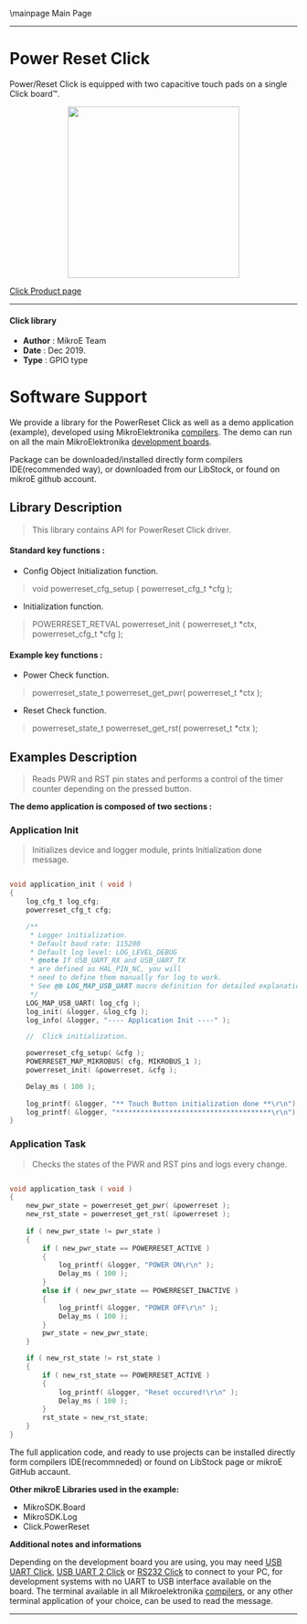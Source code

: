 \mainpage Main Page
 
 

---
# Power Reset Click

Power/Reset Click is equipped with two capacitive touch pads on a single Click board™.

<p align="center">
  <img src="https://download.mikroe.com/images/click_for_ide/powerreset_click.png" height=300px>
</p>

[Click Product page](https://www.mikroe.com/power-reset-click)

---


#### Click library 

- **Author**        : MikroE Team
- **Date**          : Dec 2019.
- **Type**          : GPIO type


# Software Support

We provide a library for the PowerReset Click 
as well as a demo application (example), developed using MikroElektronika 
[compilers](https://shop.mikroe.com/compilers). 
The demo can run on all the main MikroElektronika [development boards](https://shop.mikroe.com/development-boards).

Package can be downloaded/installed directly form compilers IDE(recommended way), or downloaded from our LibStock, or found on mikroE github account. 

## Library Description

> This library contains API for PowerReset Click driver.

#### Standard key functions :

- Config Object Initialization function.
> void powerreset_cfg_setup ( powerreset_cfg_t *cfg ); 
 
- Initialization function.
> POWERRESET_RETVAL powerreset_init ( powerreset_t *ctx, powerreset_cfg_t *cfg );

#### Example key functions :

- Power Check function.
> powerreset_state_t powerreset_get_pwr( powerreset_t *ctx );
 
- Reset Check function.
> powerreset_state_t powerreset_get_rst( powerreset_t *ctx );

## Examples Description

> Reads PWR and RST pin states and performs a control of the timer counter depending on the pressed button.

**The demo application is composed of two sections :**

### Application Init 

> Initializes device and logger module, prints Initialization done message.

```c

void application_init ( void )
{
    log_cfg_t log_cfg;
    powerreset_cfg_t cfg;

    /** 
     * Logger initialization.
     * Default baud rate: 115200
     * Default log level: LOG_LEVEL_DEBUG
     * @note If USB_UART_RX and USB_UART_TX 
     * are defined as HAL_PIN_NC, you will 
     * need to define them manually for log to work. 
     * See @b LOG_MAP_USB_UART macro definition for detailed explanation.
     */
    LOG_MAP_USB_UART( log_cfg );
    log_init( &logger, &log_cfg );
    log_info( &logger, "---- Application Init ----" );

    //  Click initialization.

    powerreset_cfg_setup( &cfg );
    POWERRESET_MAP_MIKROBUS( cfg, MIKROBUS_1 );
    powerreset_init( &powerreset, &cfg );

    Delay_ms ( 100 );
    
    log_printf( &logger, "** Touch Button initialization done **\r\n");
    log_printf( &logger, "**************************************\r\n");
}

```

### Application Task

> Checks the states of the PWR and RST pins and logs every change.

```c

void application_task ( void )
{
    new_pwr_state = powerreset_get_pwr( &powerreset );
    new_rst_state = powerreset_get_rst( &powerreset );
    
    if ( new_pwr_state != pwr_state )
    {
        if ( new_pwr_state == POWERRESET_ACTIVE )
        {
            log_printf( &logger, "POWER ON\r\n" );
            Delay_ms ( 100 );
        }
        else if ( new_pwr_state == POWERRESET_INACTIVE )
        {
            log_printf( &logger, "POWER OFF\r\n" );
            Delay_ms ( 100 );
        }
        pwr_state = new_pwr_state;
    }

    if ( new_rst_state != rst_state )
    {
        if ( new_rst_state == POWERRESET_ACTIVE )
        {
            log_printf( &logger, "Reset occured!\r\n" );
            Delay_ms ( 100 );
        }
        rst_state = new_rst_state;
    }
}

```

The full application code, and ready to use projects can be  installed directly form compilers IDE(recommneded) or found on LibStock page or mikroE GitHub accaunt.

**Other mikroE Libraries used in the example:** 

- MikroSDK.Board
- MikroSDK.Log
- Click.PowerReset

**Additional notes and informations**

Depending on the development board you are using, you may need 
[USB UART Click](https://shop.mikroe.com/usb-uart-click), 
[USB UART 2 Click](https://shop.mikroe.com/usb-uart-2-click) or 
[RS232 Click](https://shop.mikroe.com/rs232-click) to connect to your PC, for 
development systems with no UART to USB interface available on the board. The 
terminal available in all Mikroelektronika 
[compilers](https://shop.mikroe.com/compilers), or any other terminal application 
of your choice, can be used to read the message.



---

